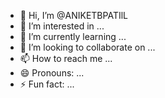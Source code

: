 - 👋 Hi, I’m @ANIKETBPATIlL
- 👀 I’m interested in ...
- 🌱 I’m currently learning ...
- 💞️ I’m looking to collaborate on ...
- 📫 How to reach me ...
- 😄 Pronouns: ...
- ⚡ Fun fact: ...

<!---
ANIKETBPATIlL/ANIKETBPATIlL is a ✨ special ✨ repository because its `README.md` (this file) appears on your GitHub profile.
You can click the Preview link to take a look at your changes.
--->
